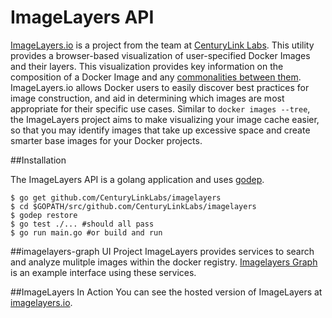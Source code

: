 # ImageLayers API

[ImageLayers.io](https://imagelayers.io) is a project from the team at [CenturyLink Labs](http://www.centurylinklabs.com/). This utility provides a browser-based visualization of user-specified Docker Images and their layers. This visualization provides key information on the composition of a Docker Image and any [commonalities between them](https://imagelayers.io/?images=java:latest,golang:latest,node:latest,python:latest,php:latest,ruby:latest). ImageLayers.io allows Docker users to easily discover best practices for image construction, and aid in determining which images are most appropriate for their specific use cases.  Similar to  ```docker images --tree```, the ImageLayers project aims to make visualizing your image cache easier, so that you may identify images that take up excessive space and create smarter base images for your Docker projects.

##Installation

The ImageLayers API is a golang application and uses [godep](https://github.com/tools/godep).

```
$ go get github.com/CenturyLinkLabs/imagelayers
$ cd $GOPATH/src/github.com/CenturyLinkLabs/imagelayers
$ godep restore
$ go test ./... #should all pass
$ go run main.go #or build and run
```

##imagelayers-graph UI Project
ImageLayers provides services to search and analyze mulitple images within the docker registry. [Imagelayers Graph](https://github.com/CenturyLinkLabs/imagelayers-graph/) is an example interface using these services.

##ImageLayers In Action
You can see the hosted version of ImageLayers at [imagelayers.io](https://imagelayers.io).
